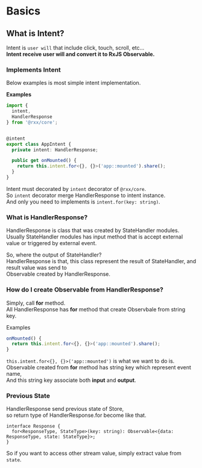 # Basics

## What is Intent?

Intent is `user will` that include click, touch, scroll, etc...  
__Intent receive user will and convert it to RxJS Observable.__

### Implements Intent

Below examples is most simple intent implementation.

**Examples**

```typescript
import {
  intent,
  HandlerResponse
} from '@rxx/core';


@intent
export class AppIntent {
  private intent: HandlerResponse;

  public get onMounted() {
    return this.intent.for<{}, {}>('app::mounted').share();
  }
}

```

Intent must decorated by `intent` decorator of `@rxx/core`.  
So `intent` decorator merge HandlerResponse to intent instance.  
And only you need to implements is `intent.for(key: string)`.


### What is HandlerResponse?

HandlerResponse is class that was created by StateHandler modules.  
Usually StateHandler modules has input method that is accept external value or triggered by external event.

So, where the output of StateHandler?  
HandlerResponse is that, this class represent the result of StateHandler, and result value was send to  
Observable created by HandlerResponse.  

### How do I create Observable from HandlerResponse?

Simply, call __for__ method.  
All HandlerResponse has __for__ method that create Observbale from string key.

Examples

```typescript
onMounted() {
  return this.intent.for<{}, {}>('app::mounted').share();
}
```

`this.intent.for<{}, {}>('app::mounted')` is what we want to do is.  
Observable created from __for__ method has string key which represent event name,  
And this string key associate both __input__ and __output__.


### Previous State

HandlerResponse send previous state of Store,  
so return type of HandlerResponse.for become like that.

```
interface Response {
  for<ResponseType, StateType>(key: string): Observable<{data: ResponseType, state: StateType}>;
}
```

So if you want to access other stream value, simply extract value from `state`.
